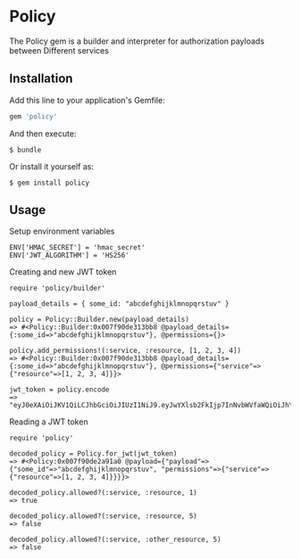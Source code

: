# Policy

The Policy gem is a builder and interpreter for authorization payloads between Different services

## Installation

Add this line to your application's Gemfile:

```ruby
gem 'policy'
```

And then execute:

    $ bundle

Or install it yourself as:

    $ gem install policy

## Usage

Setup environment variables
```
ENV['HMAC_SECRET'] = 'hmac_secret'
ENV['JWT_ALGORITHM'] = 'HS256'
```

Creating and new JWT token

```
require 'policy/builder'

payload_details = { some_id: "abcdefghijklmnopqrstuv" }

policy = Policy::Builder.new(payload_details)
=> #<Policy::Builder:0x007f90de313bb8 @payload_details={:some_id=>"abcdefghijklmnopqrstuv"}, @permissions={}>

policy.add_permissions!(:service, :resource, [1, 2, 3, 4])
=> #<Policy::Builder:0x007f90de313bb8 @payload_details={:some_id=>"abcdefghijklmnopqrstuv"}, @permissions={"service"=>{"resource"=>[1, 2, 3, 4]}}>

jwt_token = policy.encode
=> "eyJ0eXAiOiJKV1QiLCJhbGciOiJIUzI1NiJ9.eyJwYXlsb2FkIjp7InNvbWVfaWQiOiJhYmNkZWZnaGlqa2xtbm9wcXJzdHV2IiwicGVybWlzc2lvbnMiOnsic2VydmljZSI6eyJyZXNvdXJjZSI6WzEsMiwzLDRdfX19fQ.bawJReLI0cTLg0W8oCrsI3t9q4_P6kcp4tpVO9ULURw"

```

Reading a JWT token

```
require 'policy'

decoded_policy = Policy.for_jwt(jwt_token)
=> #<Policy:0x007f90de2a91a0 @payload={"payload"=>{"some_id"=>"abcdefghijklmnopqrstuv", "permissions"=>{"service"=>{"resource"=>[1, 2, 3, 4]}}}}>

decoded_policy.allowed?(:service, :resource, 1)
=> true

decoded_policy.allowed?(:service, :resource, 5)
=> false

decoded_policy.allowed?(:service, :other_resource, 5)
=> false
```

